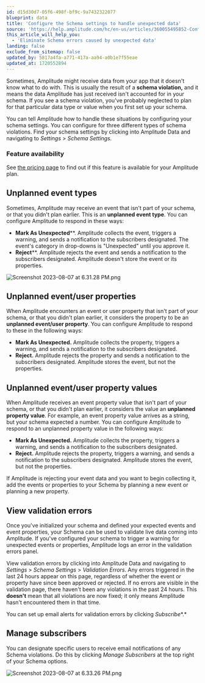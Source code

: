 ```yaml
---
id: d15d30d7-05f6-498f-bf9c-9a7432322077
blueprint: data
title: 'Configure the Schema settings to handle unexpected data'
source: 'https://help.amplitude.com/hc/en-us/articles/360055495852-Configure-the-Schema-settings-to-handle-unexpected-data'
this_article_will_help_you:
  - 'Eliminate Schema errors caused by unexpected data'
landing: false
exclude_from_sitemap: false
updated_by: 5817a4fa-a771-417a-aa94-a0b1e7f55eae
updated_at: 1720552894
---
```

Sometimes, Amplitude might receive data from your app that it doesn't know what to do with. This is usually the result of a **schema violation,** and it means the data Amplitude has just received isn't accounted for in your schema. If you see a schema violation, you've probably neglected to plan for that particular data type or value when you first set up your schema.

You can tell Amplitude how to handle these situations by configuring your schema settings. You can configure for three different types of schema violations. Find your schema settings by clicking into Amplitude Data and navigating to *Settings* > *Schema Settings.*

### Feature availability

See [the pricing page](https://amplitude.com/pricing) to find out if this feature is available for your Amplitude plan.

## Unplanned event types

Sometimes, Amplitude may receive an event that isn't part of your schema, or that you didn't plan earlier. This is an **unplanned event type**. You can configure Amplitude to respond in these ways: 

* **Mark As Unexpected****. Amplitude collects the event, triggers a warning, and sends a notification to the subscribers designated. The event's category in drop-downs is "Unexpected" until you approve it.
* **Reject****. Amplitude rejects the event and sends a notification to the subscribers designated. Amplitude doesn't store the event or its properties.  
  
![Screenshot 2023-08-07 at 6.31.28 PM.png](/docs/output/img/data/screenshot-2023-08-07-at-6-31-28-pm-png.png)

## Unplanned event/user properties

When Amplitude encounters an event or user property that isn't part of your schema, or that you didn't plan earlier, it considers the property to be an **unplanned event/user property**. You can configure Amplitude to respond to these in the following ways: 

* **Mark As Unexpected.** Amplitude collects the property, triggers a warning, and sends a notification to the subscribers designated.
* **Reject.** Amplitude rejects the property and sends a notification to the subscribers designated. Amplitude stores the event, but not the properties.

## Unplanned event/user property values

When Amplitude receives an event property value that isn't part of your schema, or that you didn't plan earlier, it considers the value an **unplanned property value**. For example, an event property value arrives as a string, but your schema expected a number. You can configure Amplitude to respond to an unplanned property value in the following ways:

* **Mark As Unexpected.** Amplitude collects the property, triggers a warning, and sends a notification to the subscribers designated.
* **Reject.** Amplitude rejects the property, triggers a warning, and sends a notification to the subscribers designated. Amplitude stores the event, but not the properties.

If Amplitude is rejecting your event data and you want to begin collecting it, add the events or properties to your Schema by planning a new event or planning a new property.

## View validation errors

Once you've initialized your schema and defined your expected events and event properties, your Schema can be used to validate live data coming into Amplitude. If you've configured your schema to trigger a warning for unexpected events or properties, Amplitude logs an error in the validation errors panel. 

View validation errors by clicking into Amplitude Data and navigating to *Settings* > *Schema Settings* > *Validation Errors*. Any errors triggered in the last 24 hours appear on this page, regardless of whether the event or property have since been approved or rejected. If no errors are visible in the validation page, there haven't been any violations in the past 24 hours. This **doesn't** mean that all violations are now fixed; it only means Amplitude hasn't encountered them in that time.

You can set up email alerts for validation errors by clicking *Subscribe**.*

## Manage subscribers

You can designate specific users to receive email notifications of any Schema violations. Do this by clicking *Manage Subscribers* at the top right of your Schema options.

![Screenshot 2023-08-07 at 6.33.26 PM.png](/docs/output/img/data/screenshot-2023-08-07-at-6-33-26-pm-png.png)